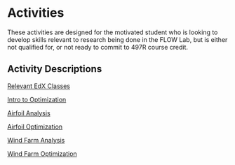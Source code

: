 # Activities

These activities are designed for the motivated student who is looking to develop skills relevant to research being done in the FLOW Lab, but is either not qualified for, or not ready to commit to 497R course credit.


## Activity Descriptions

[Relevant EdX Classes]()

[Intro to Optimization]()

[Airfoil Analysis]()

[Airfoil Optimization]()

[Wind Farm Analysis]()

[Wind Farm Optimization]()
